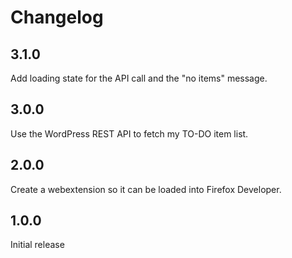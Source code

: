 # Changelog

## 3.1.0

Add loading state for the API call and the "no items" message.

## 3.0.0

Use the WordPress REST API to fetch my TO-DO item list.

## 2.0.0

Create a webextension so it can be loaded into Firefox Developer.

## 1.0.0

Initial release
